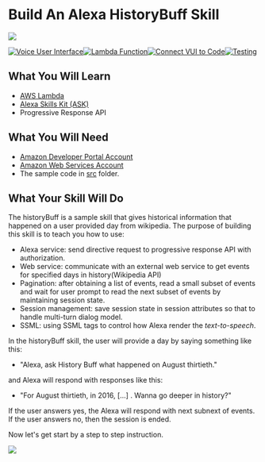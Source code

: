 # Build An Alexa HistoryBuff Skill
<img src="https://m.media-amazon.com/images/G/01/mobile-apps/dex/alexa/alexa-skills-kit/tutorials/quiz-game/header._TTH_.png" />

[![Voice User Interface](https://m.media-amazon.com/images/G/01/mobile-apps/dex/alexa/alexa-skills-kit/tutorials/navigation/1-off._TTH_.png)](step-by-step/1-voice-user-interface.md)[![Lambda Function](https://m.media-amazon.com/images/G/01/mobile-apps/dex/alexa/alexa-skills-kit/tutorials/navigation/2-off._TTH_.png)](step-by-step/2-lambda-function.md)[![Connect VUI to Code](https://m.media-amazon.com/images/G/01/mobile-apps/dex/alexa/alexa-skills-kit/tutorials/navigation/3-off._TTH_.png)](step-by-step/3-connect-vui-to-code.md)[![Testing](https://m.media-amazon.com/images/G/01/mobile-apps/dex/alexa/alexa-skills-kit/tutorials/navigation/4-off._TTH_.png)](step-by-step/4-testing.md)

## What You Will Learn
*  [AWS Lambda](http://aws.amazon.com/lambda)
*  [Alexa Skills Kit (ASK)](https://developer.amazon.com/alexa-skills-kit)
*  Progressive Response API

## What You Will Need
*  [Amazon Developer Portal Account](http://developer.amazon.com)
*  [Amazon Web Services Account](http://aws.amazon.com/)
*  The sample code in [src](src/) folder.


## What Your Skill Will Do
 The historyBuff is a sample skill that gives historical information that happened on a user provided day from wikipedia.
 The purpose of building this skill is to teach you how to use:
 - Alexa service: send directive request to progressive response API with authorization.
 - Web service: communicate with an external web service to get events for specified days in history(Wikipedia API)
 - Pagination: after obtaining a list of events, read a small subset of events and wait for user prompt to read the next subset of events by maintaining session state.
 - Session management: save session state in session attributes so that to handle multi-turn dialog model.
 - SSML: using SSML tags to control how Alexa render the *text-to-speech*.
 
 In the historyBuff skill, the user will provide a day by saying something like this:
   - "Alexa, ask History Buff what happened on August thirtieth."
  
 and Alexa will respond with responses like this:
- "For August thirtieth, in 2016, [...] . Wanna go deeper in history?"

If the user answers yes, the Alexa will respond with next subnext of events. If the user answers no, then the session is ended.

Now let's get start by a step to step instruction.

<a href="step-by-step/1-voice-user-interface.md"><img src="https://m.media-amazon.com/images/G/01/mobile-apps/dex/alexa/alexa-skills-kit/tutorials/general/buttons/button_get_started._TTH_.png" /></a>


